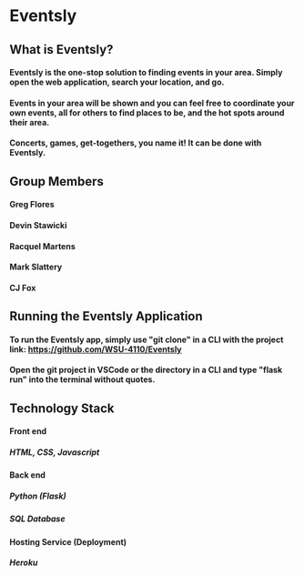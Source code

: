 # Eventsly

## What is Eventsly?

#### Eventsly is the one-stop solution to finding events in your area. Simply open the web application, search your location, and go. 
#### Events in your area will be shown and you can feel free to coordinate your own events, all for others to find places to be, and the hot spots around their area. 
#### Concerts, games, get-togethers, you name it! It can be done with Eventsly.

## Group Members

#### Greg Flores
#### Devin Stawicki
#### Racquel Martens
#### Mark Slattery
#### CJ Fox

## Running the Eventsly Application

#### To run the Eventsly app, simply use "git clone" in a CLI with the project link: https://github.com/WSU-4110/Eventsly
#### Open the git project in VSCode or the directory in a CLI and type "flask run" into the terminal without quotes. 

## Technology Stack

#### Front end
##### HTML, CSS, Javascript

#### Back end
##### Python (Flask)
##### SQL Database

#### Hosting Service (Deployment)
##### Heroku
